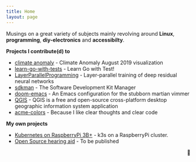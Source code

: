 ```yaml
---
title: Home
layout: page
---
```


Musings on a great variety of subjects mainly revolving around **Linux**, **programming**, **diy-electronics** and **accessibilty**.

**Projects I contribute(d) to**

-   [climate anomaly](https://rscircus.github.io/pages/climate_anomaly) - Climate Anomaly August 2019 visualization
-   [learn-go-with-tests](https://github.com/quii/learn-go-with-tests) - Learn Go with Test!
-   [LayerParallelProgramming](https://github.com/steffi7574/LayerParallelLearning) - Layer-parallel training of deep residual neural networks
-   [sdkman](https://sdkman.io) - The Software Development Kit Manager
-   [doom-emacs](https://github.com/hlissner/doom-emacs) - An Emacs configuration for the stubborn martian vimmer
-   [QGIS](https://qgis.org) - QGIS is a free and open-source cross-platform desktop geographic information system application
-   [acme-colors](https://github.com/rscircus/acme-colors) - Because I like clear thoughts and clear code

**My own projects**

- [Kubernetes on RaspberryPi 3B+](https://rscircus.github.io/2020/01/21/tinker-kubecloud.html) - k3s on a RaspberryPi cluster.
- [Open Source hearing aid](https://rscircus.github.io) - To be published

<p style="text-align: right">🖤</p>
